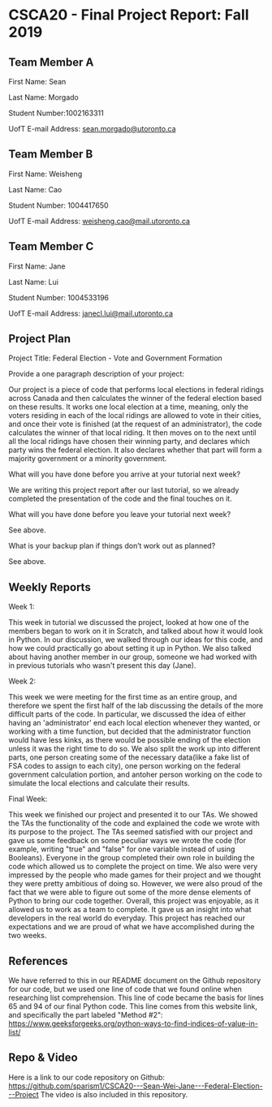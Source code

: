 # CSCA20 - Final Project Report: Fall 2019


Team Member A
-------------
First Name: Sean 

Last Name: Morgado

Student Number:1002163311

UofT E-mail Address: sean.morgado@utoronto.ca

Team Member B
-------------
First Name: Weisheng

Last Name: Cao

Student Number: 1004417650

UofT E-mail Address: weisheng.cao@mail.utoronto.ca

Team Member C 
-------------
First Name: Jane

Last Name: Lui

Student Number: 1004533196

UofT E-mail Address: janecl.lui@mail.utoronto.ca



Project Plan
--------

Project Title: Federal Election - Vote and Government Formation


Provide a one paragraph description of your project:

Our project is a piece of code that performs local elections in federal ridings across Canada and then calculates the winner of the federal election based on these results. It works one local election at a time, meaning, only the voters residing in each of the local ridings are allowed to vote in their cities, and once their vote is finished (at the request of an administrator), the code calculates the winner of that local riding. It then moves on to the next until all the local ridings have chosen their winning party, and declares which party wins the federal election. It also declares whether that part will form a majority government or a minority government.


What will you have done before you arrive at your tutorial next week? 

We are writing this project report after our last tutorial, so we already completed the presentation of the code and the final touches on it. 

What will you have done before you leave your tutorial next week?

See above.

What is your backup plan if things don’t work out as planned?

See above.


Weekly Reports
--------------
Week 1: 

This week in tutorial we discussed the project, looked at how one of the members began to work on it in Scratch, and talked about how it would look in Python. In our discussion, we walked through our ideas for this code, and how we could practically go about setting it up in Python. We also talked about having another member in our group, someone we had worked with in previous tutorials who wasn't present this day (Jane).

Week 2: 

This week we were meeting for the first time as an entire group, and therefore we spent the first half of the lab discussing the details of the more difficult parts of the code. In particular, we discussed the idea of either having an 'administrator' end each local election whenever they wanted, or working with a time function, but decided that the administrator function would have less kinks, as there would be possible ending of the election unless it was the right time to do so. We also split the work up into different parts, one person creating some of the necessary data(like a fake list of FSA codes to assign to each city), one person working on the federal government calculation portion, and antoher person working on the code to simulate the local elections and calculate their results.


Final Week:

This week we finished our project and presented it to our TAs. We showed the TAs the functionality of the code and explained the code we wrote with its purpose to the project. The TAs seemed satisfied with our project and gave us some feedback on some peculiar ways we wrote the code (for example, writing "true" and "false" for one variable instead of using Booleans). Everyone in the group completed their own role in building the code which allowed us to complete the project on time. 
We also were very impressed by the people who made games for their project and we thought they were pretty ambitious of doing so. However, we were also proud of the fact that we were able to figure out some of the more dense elements of Python to bring our code together. Overall, this project was enjoyable, as it allowed us to work as a team to complete. It gave us an insight into what developers in the real world do everyday. This project has reached our expectations and we are proud of what we have accomplished during the two weeks. 



References
----------
We have referred to this in our README document on the Github repository for our code, but we used one line of code that we found online when researching list comprehension. This line of code became the basis for lines 65 and 94 of our final Python code. This line comes from this website link, and specifically the part labeled "Method #2":
https://www.geeksforgeeks.org/python-ways-to-find-indices-of-value-in-list/

Repo & Video
------------
Here is a link to our code repository on Github:
https://github.com/sparism1/CSCA20---Sean-Wei-Jane---Federal-Election---Project
The video is also included in this repository.

